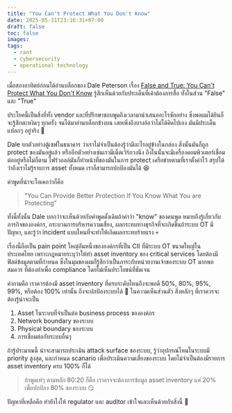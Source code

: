 ```yaml
---
title: "You Can't Protect What You Don't Know"
date: 2025-05-31T23:16:31+07:00
draft: false
toc: false
images:
tags:
  - rant
  - cybersecurity
  - operational technology
---
```


เมื่อสองอาทิตย์ก่อนได้อ่านบล็อกของ Dale Peterson เรื่อง [False and True: You Can't Protect What You Don't Know](https://www.linkedin.com/pulse/false-true-you-cant-protect-what-dont-know-dale-peterson-zsyhc/) รู้สึกเห็นด้วยกับประเด็นที่เค้าต้องการสื่อ ทั้งในส่วน "False" และ "True"

ประโยคนี้เป็นสิ่งที่ทั้ง vendor และที่ปรึกษาชอบพูดถึงเวลามานำเสนออะไรซักอย่าง ซึ่งพอผมได้ยินก็จะรู้สึกตะหงิดๆ ทุกครั้ง จนได้มาอ่านบล็อกข้างบน เลยเพิ่งถึงบางอ้อว่าไม่ได้คิดไปเอง มันมีประเด็นแปลกๆ อยู่จริง 🤣

Dale ยกตัวอย่างตู้เซฟในธนาคาร ว่าเราไม่จำเป็นต้องรู้ว่ามีอะไรอยู่ข้างในกล่อง สิ่งนั้นมันก็ถูก protect ของมันอยู่แล้ว หรืออีกตัวอย่างเช่นเรามีเน็ตเวิร์กวงนึง ถึงในนั้นจะมีเครื่องคอมพิวเตอร์เชื่อมต่ออยู่หรือไม่ก็ตาม ไฟร์วอลล์มันก็ทำหน้าที่ของมันในการ protect เครือข่ายตามที่เราตั้งค่าไว้ สรุปได้ว่าถึงเราไม่รู้รายการ asset ทั้งหมด เราก็สามารถปกป้องมันได้ 😆

คำพูดที่น่าจะโอเคกว่าก็คือ

> "You Can Provide Better Protection If You Know What You are Protecting”

ทั้งนี้ทั้งนั้น Dale บอกว่าจะเห็นด้วยกับคำพูดดั้งเดิมถ้าคำว่า "know" ของคนพูด หมายถึงรู้เกี่ยวกับภารกิจขององค์กร, กระบวนการบริหารความเสี่ยง, ผลกระทบทางธุรกิจที่จะเกิดขึ้นถ้าระบบ OT มีปัญหา, และรู้ว่า incident แบบไหนที่จะทำให้เกิดผลกระทบร้ายแรง 💀

เรื่องนี้ถือเป็น pain point ใหญ่อันหนี่งขององค์กรที่เป็น CII ที่มีระบบ OT ขนาดใหญ่ในประเทศไทย เพราะกฎหมายระบุว่าให้ทำ asset inventory ของ critical services โดยต้องมีฟิลด์ข้อมูลตามที่กำหนด ซึ่งในมุมของผมก็รู้สึกว่าเป็นภาระกับหน่วยงานเจ้าของระบบ OT มากพอสมควร ที่ต้องทำเพื่อ compliance โดยไม่เห็นประโยชน์ที่ชัดเจน

คำถามคือ เราควรต้องมี asset inventory ที่ครบระดับไหนถึงจะพอดี 50%, 80%, 95%, 99%, หรือต้อง 100% เท่านั้น ถึงจะปกป้องระบบได้ 🤔 ในความเห็นส่วนตัว สิ่งหลักๆ ที่เราควรจะต้องรู้น่าจะเป็น

1. Asset ในระบบที่จำเป็นต่อ business process ขององค์กร
2. Network boundary ของระบบ
3. Physical boundary ของระบบ
4. การเชื่อมต่อกับระบบอื่นๆ

ถ้ารู้ประมาณนี้ น่าจะสามารถประเมิน attack surface ของระบบ, รู้ว่าอุปกรณ์ไหนในระบบมี priority สูงสุด, และกำหนด scanario เพื่อประเมินความเสี่ยงของระบบ โดยไม่จำเป็นต้องมีรายการ asset inventory ครบ 100% ก็ได้

> ถ้าพูดเท่ๆ ตามหลัก 80:20 ก็คือ เราอาจจะต้องการข้อมูล asset inventory แค่ 20% เพื่อปกป้อง 80% ของระบบ 😏

ปัญหาที่เหลือคือ ทำยังไงให้ regulator และ auditor เข้าใจและเห็นด้วยกับสิ่งนี้ 🤣
